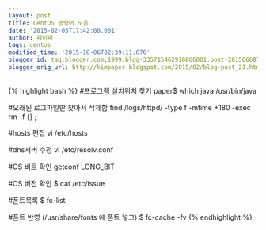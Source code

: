 ```yaml
---
layout: post
title: CentOS 명령어 모음
date: '2015-02-05T17:42:00.001'
author: 페이퍼
tags: centos
modified_time: '2015-10-06T02:39:11.676'
blogger_id: tag:blogger.com,1999:blog-335715462918866001.post-2015666870986396829
blogger_orig_url: http://kimpaper.blogspot.com/2015/02/blog-post_21.html
---
```


{% highlight bash %}
#프로그램 설치위치 찾기
paper$ which java
/usr/bin/java

#오래된 로그파일만 찾아서 삭제함
find /logs/httpd/ -type f -mtime +180 -exec rm -f {} \;


#hosts 편집
vi /etc/hosts


#dns서버 수정
vi /etc/resolv.conf

#OS 비트 확인
getconf LONG_BIT

#OS 버전 확인
$ cat /etc/issue

#폰트목록
$ fc-list

#폰트 반영 (/usr/share/fonts 에 폰트 넣고)
$ fc-cache -fv
{% endhighlight %}
